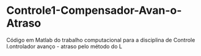 # Controle1-Compensador-Avan-o-Atraso
Código em Matlab do trabalho computacional para a disciplina de Controle I.ontrolador avanço - atraso pelo método do L
